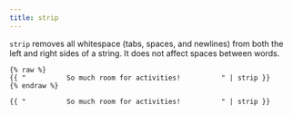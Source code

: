 ```yaml
---
title: strip
---
```


`strip` removes all whitespace (tabs, spaces, and newlines) from both the left and right sides of a string. It does not affect spaces between words.

```liquid
{% raw %}
{{ "          So much room for activities!          " | strip }}
{% endraw %}
```

```text
{{ "          So much room for activities!          " | strip }}
```
